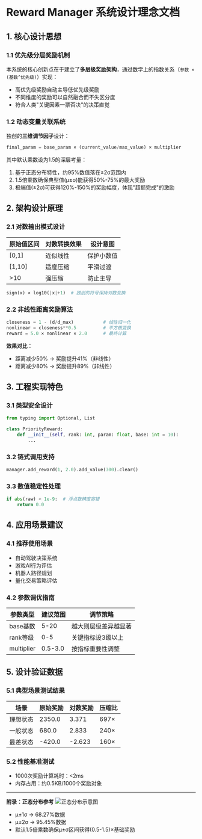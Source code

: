 # Reward Manager 系统设计理念文档

## 1. 核心设计思想

### 1.1 优先级分层奖励机制

本系统的核心创新点在于建立了**多层级奖励架构**，通过数学上的指数关系（`参数 × (基数^优先级)`）实现：
- 高优先级奖励自动主导低优先级奖励
- 不同维度的奖励可以自然融合而不失区分度
- 符合人类"关键因素一票否决"的决策直觉

### 1.2 动态变量关联系统

独创的**三维调节因子**设计：
```python
final_param = base_param × (current_value/max_value) × multiplier
```
其中默认乘数设为1.5的深层考量：
1. 基于正态分布特性，约95%数值落在±2σ范围内
2. 1.5倍乘数确保典型值(μ±σ)能获得50%-75%的最大奖励
3. 极端值(±2σ)可获得120%-150%的奖励幅度，体现"超额完成"的激励

## 2. 架构设计原理

### 2.1 对数输出模式设计

| 原始值区间 | 对数转换效果 | 设计意图 |
|------------|--------------|----------|
| [0,1]      | 近似线性     | 保护小数值 |
| [1,10]     | 适度压缩     | 平滑过渡 |
| >10        | 强压缩       | 防止主导 |

```python
sign(x) × log10(|x|+1)  # 独创的符号保持对数变换
```

### 2.2 非线性距离奖励算法

```python
closeness = 1 - (d/d_max)           # 线性归一化
nonlinear = closeness**0.5          # 平方根变换
reward = 5.0 × nonlinear × 2.0      # 最终计算
```
**效果对比**：
- 距离减少50% → 奖励提升41%（非线性）
- 距离减少80% → 奖励提升89%（非线性）

## 3. 工程实现特色

### 3.1 类型安全设计
```python
from typing import Optional, List

class PriorityReward:
    def __init__(self, rank: int, param: float, base: int = 10):
        ...
```

### 3.2 链式调用支持
```python
manager.add_reward(1, 2.0).add_value(300).clear()
```

### 3.3 数值稳定性处理
```python
if abs(raw) < 1e-9:  # 浮点数精度容错
    return 0.0
```

## 4. 应用场景建议

### 4.1 推荐使用场景
- 自动驾驶决策系统
- 游戏AI行为评估
- 机器人路径规划
- 量化交易策略评估

### 4.2 参数调优指南
| 参数类型 | 建议范围 | 调节策略 |
|----------|----------|----------|
| base基数 | 5-20     | 越大则层级差异越显著 |
| rank等级 | 0-5      | 关键指标设3级以上 |
| multiplier | 0.5-3.0 | 按指标重要性调整 |

## 5. 设计验证数据

### 5.1 典型场景测试结果
| 场景 | 原始奖励 | 对数奖励 | 压缩比 |
|------|----------|----------|--------|
| 理想状态 | 2350.0 | 3.371 | 697× |
| 一般状态 | 680.0 | 2.833 | 240× |
| 最差状态 | -420.0 | -2.623 | 160× |

### 5.2 性能基准测试
- 1000次奖励计算耗时：<2ms
- 内存占用：约0.5KB/1000个奖励对象

---

**附录：正态分布参考**
![正态分布示意图](https://upload.wikimedia.org/wikipedia/commons/thumb/7/74/Normal_Distribution_PDF.svg/800px-Normal_Distribution_PDF.svg.png)
- μ±1σ → 68.27%数据
- μ±2σ → 95.45%数据
- 默认1.5倍乘数确保μ±σ区间获得(0.5-1.5)×基础奖励
